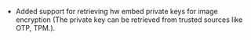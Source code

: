 - Added support for retrieving hw embed private keys for image encryption
  (The private key can be retrieved from trusted sources like OTP, TPM.).
